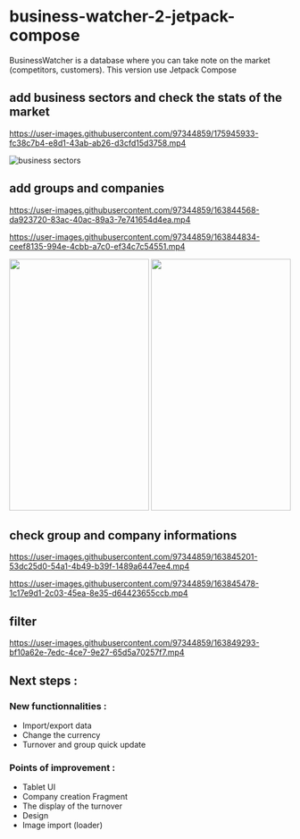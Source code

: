 # business-watcher-2-jetpack-compose
BusinessWatcher is a database where you can take note on the market (competitors, customers). This version use Jetpack Compose

## add business sectors and check the stats of the market

https://user-images.githubusercontent.com/97344859/175945933-fc38c7b4-e8d1-43ab-ab26-d3cfd15d3758.mp4

![business sectors](https://user-images.githubusercontent.com/97344859/175944475-55a11b38-96c8-4799-9c50-b2b1431ece82.png)


## add groups and companies

https://user-images.githubusercontent.com/97344859/163844568-da923720-83ac-40ac-89a3-7e741654d4ea.mp4

https://user-images.githubusercontent.com/97344859/163844834-ceef8135-994e-4cbb-a7c0-ef34c7c54551.mp4

<img src ="https://user-images.githubusercontent.com/97344859/163843452-6e11f888-3e5f-401b-bfeb-a628d357907d.jpg" width=250 height=450 >

<img src ="https://user-images.githubusercontent.com/97344859/163843538-8dd1278c-f4a8-4949-9120-f3d52f67caca.jpg" width=250 height=450 >

## check group and company informations

https://user-images.githubusercontent.com/97344859/163845201-53dc25d0-54a1-4b49-b39f-1489a6447ee4.mp4

https://user-images.githubusercontent.com/97344859/163845478-1c17e9d1-2c03-45ea-8e35-d64423655ccb.mp4

## filter

https://user-images.githubusercontent.com/97344859/163849293-bf10a62e-7edc-4ce7-9e27-65d5a70257f7.mp4


## Next steps :
### New functionnalities :
- Import/export data
- Change the currency
- Turnover and group quick update

### Points of improvement :
- Tablet UI
- Company creation Fragment
- The display of the turnover
- Design
- Image import (loader)
